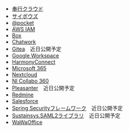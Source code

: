 * [奉行クラウド](bugyo-cloud.md)
* [サイボウズ](cybozu.md)
* [@pocket](atpocket.md)
* [AWS IAM](aws_iam.md)
* [Box](box.md)
* [Chatwork](chatwork.md)
* [Gitea](gitea.md)　近日公開予定
* [Google Workspace](google_workspace/)
* [HarmonyConnect](harmonyconnect.md)
* [Microsoft 365](microsoft_365/)
* [Nextcloud](nextcloud.md)
* [NI Collabo 360](ni_collabo_360.md)
* [Pleasanter](pleasanter.md)　近日公開予定
* [Redmine](redmine.md)
* [Salesforce](salesforce.md)
* [Spring Securityフレームワーク](spring_security.md)　近日公開予定
* [Sustainsys.SAML2ライブラリ](sustainsys_saml2.md)　近日公開予定
* [WaWaOffice](wawaoffice.md)

